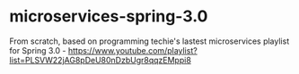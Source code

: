 # microservices-spring-3.0

From scratch, based on programming techie's lastest microservices playlist for Spring 3.0 - https://www.youtube.com/playlist?list=PLSVW22jAG8pDeU80nDzbUgr8qqzEMppi8
